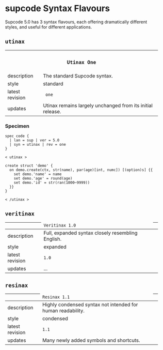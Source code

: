 # supcode Syntax Flavours

Supcode 5.0 has 3 syntax flavours, each offering dramatically different styles, and useful for different applications.

## `utinax`

<table>
  <tr>
    <th colspan="2" > <h3><code> Utinax One </code></h3> </th>
  </tr>
  <tr>
    <td> description </td>
    <td> The standard Supcode syntax. </td>
  </tr>
  <tr>
    <td> style </td>
    <td> standard </td>
  </tr>
  <tr>
    <td> latest revision </td>
    <td> <code> one </code> </td>
  </tr>
  <tr>
    <td> updates </td>
    <td> Utinax remains largely unchanged from its initial release. </td>
  </tr>
</table>

### Specimen

```
spec code {
  | lan = sup | ver = 5.0
  | syn = utinax | rev = one
}

< utinax >

create struct 'demo' {
  on demo.create(ctx, str(name), par(age)[int, numc]) [(option)s] {{
    set demo.'name' = name
    set demo.'age' = round(age)
    set demo.'id' = str(ran(1000~9999))
  }}
}

< /utinax >
```

## `veritinax`

| <td colspan="2"> `Veritinax 1.0` ||
| :-- | :-- |
| description | Full, expanded syntax closely resembling English.
| style | expanded |
| latest revision | `1.0` |
| updates | ... |

## `resinax`

| <td colspan="2"> `Resinax 1.1` ||
| :-- | :-- |
| description | Highly condensed syntax not intended for human readability.
| style | condensed |
| latest revision | `1.1` |
| updates | Many newly added symbols and shortcuts. |
